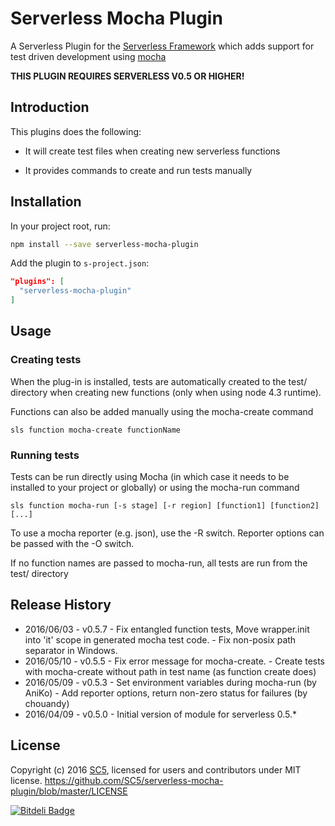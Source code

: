 # Serverless Mocha Plugin

A Serverless Plugin for the [Serverless Framework](http://www.serverless.com) which
adds support for test driven development using [mocha](https://mochajs.org/)

**THIS PLUGIN REQUIRES SERVERLESS V0.5 OR HIGHER!**

## Introduction

This plugins does the following:

* It will create test files when creating new serverless functions

* It provides commands to create and run tests manually

## Installation

In your project root, run:

```bash
npm install --save serverless-mocha-plugin
```

Add the plugin to `s-project.json`:

```json
"plugins": [
  "serverless-mocha-plugin"
]
```

## Usage

### Creating tests

When the plug-in is installed, tests are automatically created to the test/ directory
when creating new functions (only when using node 4.3 runtime).

Functions can also be added manually using the mocha-create command

```
sls function mocha-create functionName
```

### Running tests

Tests can be run directly using Mocha (in which case it needs to be installed to your project or globally)
or using the mocha-run command

```
sls function mocha-run [-s stage] [-r region] [function1] [function2] [...]
```

To use a mocha reporter (e.g. json), use the -R switch. Reporter options can be passed with the -O switch.

If no function names are passed to mocha-run, all tests are run from the test/ directory

## Release History

* 2016/06/03 - v0.5.7 - Fix entangled function tests, Move wrapper.init into 'it' scope in generated mocha test code.
                      - Fix non-posix path separator in Windows.
* 2016/05/10 - v0.5.5 - Fix error message for mocha-create.
                      - Create tests with mocha-create without path in test name (as function create does)
* 2016/05/09 - v0.5.3 - Set environment variables during mocha-run (by AniKo)
                      - Add reporter options, return non-zero status for failures (by chouandy)
* 2016/04/09 - v0.5.0 - Initial version of module for serverless 0.5.*

## License

Copyright (c) 2016 [SC5](http://sc5.io/), licensed for users and contributors under MIT license.
https://github.com/SC5/serverless-mocha-plugin/blob/master/LICENSE


[![Bitdeli Badge](https://d2weczhvl823v0.cloudfront.net/SC5/serverless-mocha-plugin/trend.png)](https://bitdeli.com/free "Bitdeli Badge")
